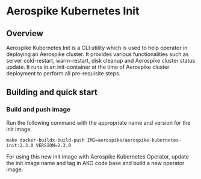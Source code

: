 # Aerospike Kubernetes Init

## Overview

Aerospike Kubernetes Init is a CLI utility which is used to help operator in deploying an Aerospike cluster. It provides
various functionalities such as server cold-restart, warm-restart, disk cleanup and Aerospike cluster status update. It 
runs in an init-container at the time of Aerospike cluster deployment to perform all pre-requisite steps.

## Building and quick start
### Build and push image

Run the following command with the appropriate name and version for the init image.

```shell
make docker-buildx-build-push IMG=aerospike/aerospike-kubernetes-init:2.3.0 VERSION=2.3.0
```

For using this new init image with Aerospike Kubernetes Operator, update the init image name and tag in AKO code base 
and build a new operator image.
